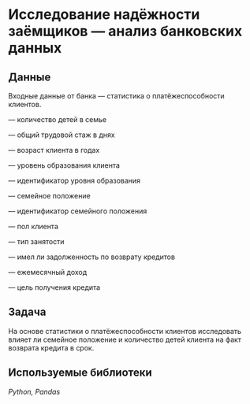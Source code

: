 # Исследование надёжности заёмщиков — анализ банковских данных


## Данные

Входные данные от банка — статистика о платёжеспособности клиентов.

— количество детей в семье

— общий трудовой стаж в днях

— возраст клиента в годах

— уровень образования клиента

— идентификатор уровня образования

— семейное положение

— идентификатор семейного положения

— пол клиента

— тип занятости

— имел ли задолженность по возврату кредитов

— ежемесячный доход

— цель получения кредита

## Задача

На основе статистики о платёжеспособности клиентов исследовать влияет ли семейное положение и количество детей клиента на факт возврата кредита в срок.

## Используемые библиотеки
*Python, Pandas*
